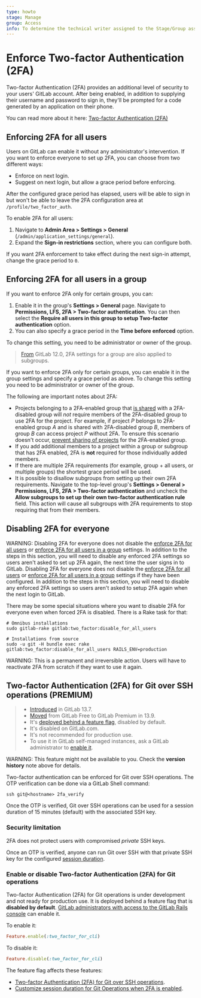 ```yaml
---
type: howto
stage: Manage
group: Access
info: To determine the technical writer assigned to the Stage/Group associated with this page, see https://about.gitlab.com/handbook/engineering/ux/technical-writing/#assignments
---
```


# Enforce Two-factor Authentication (2FA)

Two-factor Authentication (2FA) provides an additional level of security to your
users' GitLab account. After being enabled, in addition to supplying their
username and password to sign in, they'll be prompted for a code generated by an
application on their phone.

You can read more about it here:
[Two-factor Authentication (2FA)](../user/profile/account/two_factor_authentication.md)

## Enforcing 2FA for all users

Users on GitLab can enable it without any administrator's intervention. If you
want to enforce everyone to set up 2FA, you can choose from two different ways:

- Enforce on next login.
- Suggest on next login, but allow a grace period before enforcing.

After the configured grace period has elapsed, users will be able to sign in but
won't be able to leave the 2FA configuration area at `/profile/two_factor_auth`.

To enable 2FA for all users:

1. Navigate to **Admin Area > Settings > General**
   (`/admin/application_settings/general`).
1. Expand the **Sign-in restrictions** section, where you can configure both.

If you want 2FA enforcement to take effect during the next sign-in attempt,
change the grace period to `0`.

## Enforcing 2FA for all users in a group

If you want to enforce 2FA only for certain groups, you can:

1. Enable it in the group's **Settings > General** page. Navigate to
   **Permissions, LFS, 2FA > Two-factor authentication**. You can then select
   the **Require all users in this group to setup Two-factor authentication**
   option.
1. You can also specify a grace period in the **Time before enforced** option.

To change this setting, you need to be administrator or owner of the group.

> [From](https://gitlab.com/gitlab-org/gitlab-foss/-/merge_requests/24965) GitLab 12.0, 2FA settings for a group are also applied to subgroups.

If you want to enforce 2FA only for certain groups, you can enable it in the
group settings and specify a grace period as above. To change this setting you
need to be administrator or owner of the group.

The following are important notes about 2FA:

- Projects belonging to a 2FA-enabled group that
  [is shared](../user/project/members/share_project_with_groups.md)
  with a 2FA-disabled group will *not* require members of the 2FA-disabled group to use
  2FA for the project. For example, if project *P* belongs to 2FA-enabled group *A* and
  is shared with 2FA-disabled group *B*, members of group *B* can access project *P*
  without 2FA. To ensure this scenario doesn't occur,
  [prevent sharing of projects](../user/group/index.md#share-with-group-lock)
  for the 2FA-enabled group.
- If you add additional members to a project within a group or subgroup that has
  2FA enabled, 2FA is **not** required for those individually added members.
- If there are multiple 2FA requirements (for example, group + all users, or multiple
  groups) the shortest grace period will be used.
- It is possible to disallow subgroups from setting up their own 2FA requirements.
  Navigate to the top-level group's **Settings > General > Permissions, LFS, 2FA > Two-factor authentication** and uncheck the **Allow subgroups to set up their own two-factor authentication rule** field. This action will cause all subgroups with 2FA requirements to stop requiring that from their members.

## Disabling 2FA for everyone

WARNING:
Disabling 2FA for everyone does not disable the [enforce 2FA for all users](#enforcing-2fa-for-all-users)
or [enforce 2FA for all users in a group](#enforcing-2fa-for-all-users-in-a-group)
settings. In addition to the steps in this section, you will need to disable any enforced 2FA
settings so users aren't asked to set up 2FA again, the next time the user signs in to GitLab.
Disabling 2FA for everyone does not disable the [enforce 2FA for all users](#enforcing-2fa-for-all-users)
or [enforce 2FA for all users in a group](#enforcing-2fa-for-all-users-in-a-group)
settings if they have been configured. In addition to the steps in this section,
you will need to disable any enforced 2FA settings so users aren't asked to setup
2FA again when the next login to GitLab.

There may be some special situations where you want to disable 2FA for everyone
even when forced 2FA is disabled. There is a Rake task for that:

```shell
# Omnibus installations
sudo gitlab-rake gitlab:two_factor:disable_for_all_users

# Installations from source
sudo -u git -H bundle exec rake gitlab:two_factor:disable_for_all_users RAILS_ENV=production
```

WARNING:
This is a permanent and irreversible action. Users will have to
reactivate 2FA from scratch if they want to use it again.

<!-- ## Troubleshooting

Include any troubleshooting steps that you can foresee. If you know beforehand what issues
one might have when setting this up, or when something is changed, or on upgrading, it's
important to describe those, too. Think of things that may go wrong and include them here.
This is important to minimize requests for support, and to avoid doc comments with
questions that you know someone might ask.

Each scenario can be a third-level heading, e.g. `### Getting error message X`.
If you have none to add when creating a doc, leave this section in place
but commented out to help encourage others to add to it in the future. -->

## Two-factor Authentication (2FA) for Git over SSH operations **(PREMIUM)**

> - [Introduced](https://gitlab.com/gitlab-org/gitlab/-/issues/270554) in GitLab 13.7.
> - [Moved](https://gitlab.com/gitlab-org/gitlab/-/issues/299088) from GitLab Free to GitLab Premium in 13.9.
> - It's [deployed behind a feature flag](../user/feature_flags.md), disabled by default.
> - It's disabled on GitLab.com.
> - It's not recommended for production use.
> - To use it in GitLab self-managed instances, ask a GitLab administrator to [enable it](#enable-or-disable-two-factor-authentication-2fa-for-git-operations).

WARNING:
This feature might not be available to you. Check the **version history** note above for details.

Two-factor authentication can be enforced for Git over SSH operations. The OTP
verification can be done via a GitLab Shell command:

```shell
ssh git@<hostname> 2fa_verify
```

Once the OTP is verified, Git over SSH operations can be used for a session duration of
15 minutes (default) with the associated SSH key.

### Security limitation

2FA does not protect users with compromised *private* SSH keys.

Once an OTP is verified, anyone can run Git over SSH with that private SSH key for
the configured [session duration](../user/admin_area/settings/account_and_limit_settings.md#customize-session-duration-for-git-operations-when-2fa-is-enabled). 

### Enable or disable Two-factor Authentication (2FA) for Git operations

Two-factor Authentication (2FA) for Git operations is under development and not
ready for production use. It is deployed behind a feature flag that is
**disabled by default**. [GitLab administrators with access to the GitLab Rails console](../administration/feature_flags.md)
can enable it.

To enable it:

```ruby
Feature.enable(:two_factor_for_cli)
```

To disable it:

```ruby
Feature.disable(:two_factor_for_cli)
```

The feature flag affects these features:

- [Two-factor Authentication (2FA) for Git over SSH operations](#two-factor-authentication-2fa-for-git-over-ssh-operations).
- [Customize session duration for Git Operations when 2FA is enabled](../user/admin_area/settings/account_and_limit_settings.md#customize-session-duration-for-git-operations-when-2fa-is-enabled).
